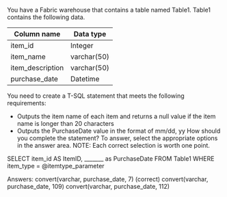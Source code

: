 You have a Fabric warehouse that contains a table named Table1. Table1 contains the following data.

| Column name      | Data type   |
|-----------------|-------------|
| item_id         | Integer     |
| item_name       | varchar(50) |
| item_description| varchar(50) |
| purchase_date   | Datetime    |

You need to create a T-SQL statement that meets the following requirements:
- Outputs the item name of each item and returns a null value if the item name is longer than 20 characters
- Outputs the PurchaseDate value in the format of mm/dd, yy
How should you complete the statement? To answer, select the appropriate options in the answer area.
NOTE: Each correct selection is worth one point.

SELECT item_id AS ItemID,
_______ as PurchaseDate
FROM Table1 
WHERE item_type = @itemtype_parameter

Answers:
convert(varchar, purchase_date, 7) (correct)
convert(varchar, purchase_date, 109)
convert(varchar, purchase_date, 112)
